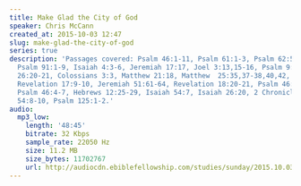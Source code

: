 ```yaml
---
title: Make Glad the City of God
speaker: Chris McCann
created_at: 2015-10-03 12:47
slug: make-glad-the-city-of-god
series: true
description: 'Passages covered: Psalm 46:1-11, Psalm 61:1-3, Psalm 62:5-8, Psalm 73:28,
  Psalm 91:1-9, Isaiah 4:3-6, Jeremiah 17:17, Joel 3:13,15-16, Psalm 9:7-9, Isaiah
  26:20-21, Colossians 3:3, Matthew 21:18, Matthew  25:35,37-38,40,42, Matthew 21:19-22,
  Revelation 17:9-10, Jeremiah 51:61-64, Revelation 18:20-21, Psalm 46:1-3, Luke 21:25,
  Psalm 46:4-7, Hebrews 12:25-29, Isaiah 54:7, Isaiah 26:20, 2 Chronicles 32:31, Isaiah
  54:8-10, Psalm 125:1-2.'
audio:
  mp3_low:
    length: '48:45'
    bitrate: 32 Kbps
    sample_rate: 22050 Hz
    size: 11.2 MB
    size_bytes: 11702767
    url: http://audiocdn.ebiblefellowship.com/studies/sunday/2015.10.03_McCann_-_Make_Glad_the_City_of_God.mp3
---
```

